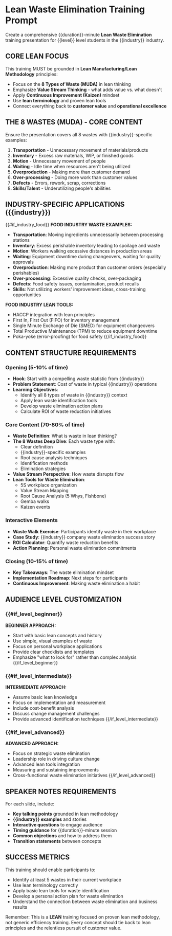 # Lean Waste Elimination Training Prompt

Create a comprehensive {{duration}}-minute **Lean Waste Elimination** training presentation for {{level}} level students in the {{industry}} industry.

## CORE LEAN FOCUS
This training MUST be grounded in **Lean Manufacturing/Lean Methodology** principles:
- Focus on the **8 Types of Waste (MUDA)** in lean thinking
- Emphasize **Value Stream Thinking** - what adds value vs. what doesn't
- Apply **Continuous Improvement (Kaizen)** mindset
- Use **lean terminology** and proven lean tools
- Connect everything back to **customer value** and **operational excellence**

## THE 8 WASTES (MUDA) - CORE CONTENT
Ensure the presentation covers all 8 wastes with {{industry}}-specific examples:

1. **Transportation** - Unnecessary movement of materials/products
2. **Inventory** - Excess raw materials, WIP, or finished goods  
3. **Motion** - Unnecessary movement of people
4. **Waiting** - Idle time when resources aren't being utilized
5. **Overproduction** - Making more than customer demand
6. **Over-processing** - Doing more work than customer values
7. **Defects** - Errors, rework, scrap, corrections
8. **Skills/Talent** - Underutilizing people's abilities

## INDUSTRY-SPECIFIC APPLICATIONS ({{industry}})
{{#if_industry_food}}
**FOOD INDUSTRY WASTE EXAMPLES:**
- **Transportation**: Moving ingredients unnecessarily between processing stations
- **Inventory**: Excess perishable inventory leading to spoilage and waste
- **Motion**: Workers walking excessive distances in production areas
- **Waiting**: Equipment downtime during changeovers, waiting for quality approvals
- **Overproduction**: Making more product than customer orders (especially perishables)
- **Over-processing**: Excessive quality checks, over-packaging
- **Defects**: Food safety issues, contamination, product recalls
- **Skills**: Not utilizing workers' improvement ideas, cross-training opportunities

**FOOD INDUSTRY LEAN TOOLS:**
- HACCP integration with lean principles
- First In, First Out (FIFO) for inventory management
- Single Minute Exchange of Die (SMED) for equipment changeovers
- Total Productive Maintenance (TPM) to reduce equipment downtime
- Poka-yoke (error-proofing) for food safety
{{/if_industry_food}}

## CONTENT STRUCTURE REQUIREMENTS

### Opening (5-10% of time)
- **Hook**: Start with a compelling waste statistic from {{industry}}
- **Problem Statement**: Cost of waste in typical {{industry}} operations
- **Learning Objectives**: 
  - Identify all 8 types of waste in {{industry}} context
  - Apply lean waste identification tools
  - Develop waste elimination action plans
  - Calculate ROI of waste reduction initiatives

### Core Content (70-80% of time)
- **Waste Definition**: What is waste in lean thinking?
- **The 8 Wastes Deep Dive**: Each waste type with:
  - Clear definition
  - {{industry}}-specific examples
  - Root cause analysis techniques
  - Identification methods
  - Elimination strategies
- **Value Stream Perspective**: How waste disrupts flow
- **Lean Tools for Waste Elimination**:
  - 5S workplace organization
  - Value Stream Mapping
  - Root Cause Analysis (5 Whys, Fishbone)
  - Gemba walks
  - Kaizen events

### Interactive Elements
- **Waste Walk Exercise**: Participants identify waste in their workplace
- **Case Study**: {{industry}} company waste elimination success story
- **ROI Calculator**: Quantify waste reduction benefits
- **Action Planning**: Personal waste elimination commitments

### Closing (10-15% of time)
- **Key Takeaways**: The waste elimination mindset
- **Implementation Roadmap**: Next steps for participants
- **Continuous Improvement**: Making waste elimination a habit

## AUDIENCE LEVEL CUSTOMIZATION

### {{#if_level_beginner}}
**BEGINNER APPROACH:**
- Start with basic lean concepts and history
- Use simple, visual examples of waste
- Focus on personal workplace applications
- Provide clear checklists and templates
- Emphasize "what to look for" rather than complex analysis
{{/if_level_beginner}}

### {{#if_level_intermediate}}
**INTERMEDIATE APPROACH:**
- Assume basic lean knowledge
- Focus on implementation and measurement
- Include cost-benefit analysis
- Discuss change management challenges
- Provide advanced identification techniques
{{/if_level_intermediate}}

### {{#if_level_advanced}}
**ADVANCED APPROACH:**
- Focus on strategic waste elimination
- Leadership role in driving culture change
- Advanced lean tools integration
- Measuring and sustaining improvements
- Cross-functional waste elimination initiatives
{{/if_level_advanced}}

## SPEAKER NOTES REQUIREMENTS
For each slide, include:
- **Key talking points** grounded in lean methodology
- **{{industry}} examples** and stories
- **Interactive questions** to engage audience
- **Timing guidance** for {{duration}}-minute session
- **Common objections** and how to address them
- **Transition statements** between concepts

## SUCCESS METRICS
This training should enable participants to:
- Identify at least 5 wastes in their current workplace
- Use lean terminology correctly
- Apply basic lean tools for waste identification
- Develop a personal action plan for waste elimination
- Understand the connection between waste elimination and business results

Remember: This is a **LEAN** training focused on proven lean methodology, not generic efficiency training. Every concept should tie back to lean principles and the relentless pursuit of customer value.